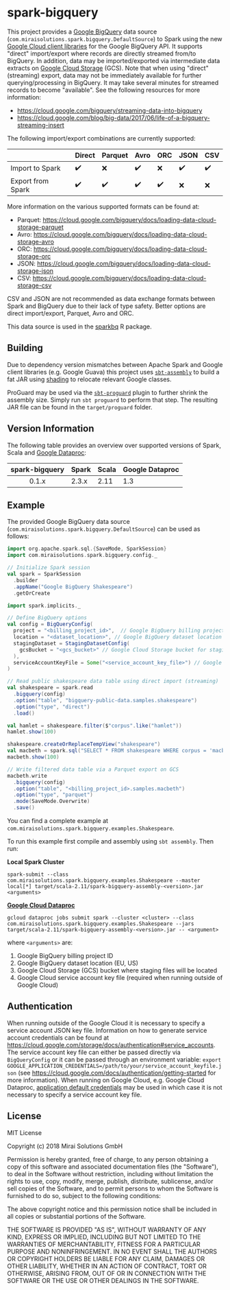 # spark-bigquery

This project provides a [Google BigQuery](https://cloud.google.com/bigquery/) data source (`com.miraisolutions.spark.bigquery.DefaultSource`) to Spark using the new [Google Cloud client libraries](https://cloud.google.com/bigquery/docs/reference/libraries) for the Google BigQuery API. It supports "direct" import/export where records are directly streamed from/to BigQuery. In addition, data may be imported/exported via intermediate data extracts on [Google Cloud Storage](https://cloud.google.com/storage/) (GCS). Note that when using "direct" (streaming) export, data may not be immediately available for further querying/processing in BigQuery. It may take several minutes for streamed records to become "available". See the following resources for more information:

* https://cloud.google.com/bigquery/streaming-data-into-bigquery
* https://cloud.google.com/blog/big-data/2017/06/life-of-a-bigquery-streaming-insert

The following import/export combinations are currently supported:

|                   | Direct             | Parquet            | Avro               | ORC                | JSON               | CSV                |
| ----------------- | ------------------ | ------------------ | ------------------ | ------------------ | ------------------ | ------------------ |
| Import to Spark   | :heavy_check_mark: | :x:                | :heavy_check_mark: | :x:                | :heavy_check_mark: | :heavy_check_mark: |
| Export from Spark | :heavy_check_mark: | :heavy_check_mark: | :heavy_check_mark: | :heavy_check_mark: | :x:                | :x:                |


More information on the various supported formats can be found at:

* Parquet: https://cloud.google.com/bigquery/docs/loading-data-cloud-storage-parquet
* Avro: https://cloud.google.com/bigquery/docs/loading-data-cloud-storage-avro
* ORC: https://cloud.google.com/bigquery/docs/loading-data-cloud-storage-orc
* JSON: https://cloud.google.com/bigquery/docs/loading-data-cloud-storage-json
* CSV: https://cloud.google.com/bigquery/docs/loading-data-cloud-storage-csv

CSV and JSON are not recommended as data exchange formats between Spark and BigQuery due to their lack of type safety. Better options are direct import/export, Parquet, Avro and ORC.


This data source is used in the [sparkbq](https://github.com/miraisolutions/sparkbq) R package.

## Building

Due to dependency version mismatches between Apache Spark and Google client libraries (e.g. Google Guava) this project uses [`sbt-assembly`](https://github.com/sbt/sbt-assembly) to build a fat JAR using [shading](https://github.com/sbt/sbt-assembly#shading) to relocate relevant Google classes.

ProGuard may be used via the [`sbt-proguard`](https://github.com/sbt/sbt-proguard) plugin to further shrink the assembly size. Simply run `sbt proguard` to perform that step. The resulting JAR file can be found in the `target/proguard` folder.

## Version Information

The following table provides an overview over supported versions of Spark, Scala and [Google Dataproc](https://cloud.google.com/dataproc/docs/concepts/versioning/dataproc-versions):

| spark-bigquery | Spark | Scala | Google Dataproc |
| :-----: | ----- | ----- | --------------- |
| 0.1.x | 2.3.x | 2.11 | 1.3 |

## Example

The provided Google BigQuery data source (`com.miraisolutions.spark.bigquery.DefaultSource`) can be used as follows:

``` scala
import org.apache.spark.sql.{SaveMode, SparkSession}
import com.miraisolutions.spark.bigquery.config._

// Initialize Spark session
val spark = SparkSession
  .builder
  .appName("Google BigQuery Shakespeare")
  .getOrCreate

import spark.implicits._

// Define BigQuery options
val config = BigQueryConfig(
  project = "<billing_project_id>",  // Google BigQuery billing project ID
  location = "<dataset_location>", // Google BigQuery dataset location
  stagingDataset = StagingDatasetConfig(
	gcsBucket = "<gcs_bucket>" // Google Cloud Storage bucket for staging files
  ),
  serviceAccountKeyFile = Some("<service_account_key_file>") // Google Cloud service account key file
)

// Read public shakespeare data table using direct import (streaming)
val shakespeare = spark.read
  .bigquery(config)
  .option("table", "bigquery-public-data.samples.shakespeare")
  .option("type", "direct")
  .load()

val hamlet = shakespeare.filter($"corpus".like("hamlet"))
hamlet.show(100)

shakespeare.createOrReplaceTempView("shakespeare")
val macbeth = spark.sql("SELECT * FROM shakespeare WHERE corpus = 'macbeth'").persist()
macbeth.show(100)

// Write filtered data table via a Parquet export on GCS
macbeth.write
  .bigquery(config)
  .option("table", "<billing_project_id>.samples.macbeth")
  .option("type", "parquet")
  .mode(SaveMode.Overwrite)
  .save()
```

You can find a complete example at `com.miraisolutions.spark.bigquery.examples.Shakespeare`.

To run this example first compile and assembly using `sbt assembly`. Then run:

**Local Spark Cluster**

`spark-submit --class com.miraisolutions.spark.bigquery.examples.Shakespeare --master local[*] target/scala-2.11/spark-bigquery-assembly-<version>.jar <arguments>`

**[Google Cloud Dataproc](https://cloud.google.com/dataproc/)**

`gcloud dataproc jobs submit spark --cluster <cluster> --class com.miraisolutions.spark.bigquery.examples.Shakespeare --jars target/scala-2.11/spark-bigquery-assembly-<version>.jar -- <argument>`

where `<arguments>` are:
1. Google BigQuery billing project ID
2. Google BigQuery dataset location (EU, US)
3. Google Cloud Storage (GCS) bucket where staging files will be located
4. Google Cloud service account key file (required when running outside of Google Cloud)

## Authentication

When running outside of the Google Cloud it is necessary to specify a service account JSON key file. Information on how to generate service account credentials can be found at https://cloud.google.com/storage/docs/authentication#service_accounts. The service account key file can either be passed directly via `BigQueryConfig` or it can be passed through an environment variable: `export GOOGLE_APPLICATION_CREDENTIALS=/path/to/your/service_account_keyfile.json` (see https://cloud.google.com/docs/authentication/getting-started for more information). When running on Google Cloud, e.g. Google Cloud Dataproc, [application default credentials](https://developers.google.com/identity/protocols/application-default-credentials) may be used in which case it is not necessary to specify a service account key file.


## License

MIT License

Copyright (c) 2018 Mirai Solutions GmbH

Permission is hereby granted, free of charge, to any person obtaining a copy
of this software and associated documentation files (the "Software"), to deal
in the Software without restriction, including without limitation the rights
to use, copy, modify, merge, publish, distribute, sublicense, and/or sell
copies of the Software, and to permit persons to whom the Software is
furnished to do so, subject to the following conditions:

The above copyright notice and this permission notice shall be included in all
copies or substantial portions of the Software.

THE SOFTWARE IS PROVIDED "AS IS", WITHOUT WARRANTY OF ANY KIND, EXPRESS OR
IMPLIED, INCLUDING BUT NOT LIMITED TO THE WARRANTIES OF MERCHANTABILITY,
FITNESS FOR A PARTICULAR PURPOSE AND NONINFRINGEMENT. IN NO EVENT SHALL THE
AUTHORS OR COPYRIGHT HOLDERS BE LIABLE FOR ANY CLAIM, DAMAGES OR OTHER
LIABILITY, WHETHER IN AN ACTION OF CONTRACT, TORT OR OTHERWISE, ARISING FROM,
OUT OF OR IN CONNECTION WITH THE SOFTWARE OR THE USE OR OTHER DEALINGS IN THE
SOFTWARE.
